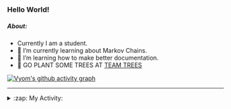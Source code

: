 ### Hello World!

##### About:
- Currently I am a student.
- 🌱 I’m currently learning about Markov Chains.
- 🌱 I’m learning how to make better documentation.
- 🌱 GO PLANT SOME TREES AT [TEAM TREES](https://teamtrees.org/)

[![Vyom's github activity graph](https://activity-graph.herokuapp.com/graph?username=Vyvy-vi)](https://github.com/ashutosh00710/github-readme-activity-graph)

---
<details>
  <summary>:zap: My Activity:</summary>
  
<!--START_SECTION:waka-->
![Code Time](http://img.shields.io/badge/Code%20Time-793%20hrs%2048%20mins-blue)

**I'm a Night 🦉** 

```text
🌞 Morning    67 commits     ██░░░░░░░░░░░░░░░░░░░░░░░   10.0% 
🌆 Daytime    156 commits    █████░░░░░░░░░░░░░░░░░░░░   23.28% 
🌃 Evening    211 commits    ███████░░░░░░░░░░░░░░░░░░   31.49% 
🌙 Night      236 commits    ████████░░░░░░░░░░░░░░░░░   35.22%

```
📅 **I'm Most Productive on Sunday** 

```text
Monday       66 commits     ██░░░░░░░░░░░░░░░░░░░░░░░   9.85% 
Tuesday      110 commits    ████░░░░░░░░░░░░░░░░░░░░░   16.42% 
Wednesday    104 commits    ████░░░░░░░░░░░░░░░░░░░░░   15.52% 
Thursday     84 commits     ███░░░░░░░░░░░░░░░░░░░░░░   12.54% 
Friday       88 commits     ███░░░░░░░░░░░░░░░░░░░░░░   13.13% 
Saturday     68 commits     ██░░░░░░░░░░░░░░░░░░░░░░░   10.15% 
Sunday       150 commits    █████░░░░░░░░░░░░░░░░░░░░   22.39%

```


📊 **This Week I Spent My Time On** 

```text
🔥 Editors: 
VS Code                  14 hrs 43 mins      █████████████████████████   99.6% 
Vim                      3 mins              ░░░░░░░░░░░░░░░░░░░░░░░░░   0.4%

🐱‍💻 Projects: 
uni-webpages             6 hrs 36 mins       ███████████░░░░░░░░░░░░░░   44.69% 
CSF                      5 hrs               ████████░░░░░░░░░░░░░░░░░   33.83% 
blog                     2 hrs 12 mins       ███░░░░░░░░░░░░░░░░░░░░░░   14.94% 
praise_backend_js        56 mins             █░░░░░░░░░░░░░░░░░░░░░░░░   6.35% 
file-utils               0 secs              ░░░░░░░░░░░░░░░░░░░░░░░░░   0.07%

```


 Last Updated on 11/05/2022 06:05:18 UTC
<!--END_SECTION:waka-->
</details>
